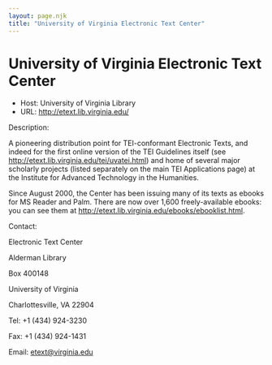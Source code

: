```yaml
---
layout: page.njk
title: "University of Virginia Electronic Text Center"
---
```

# University of Virginia Electronic Text Center








* Host: University of Virginia Library
* URL: <http://etext.lib.virginia.edu/>



Description:


A pioneering distribution point for TEI-conformant
 Electronic Texts, and indeed for the first online version of the TEI
 Guidelines itself (see <http://etext.lib.virginia.edu/tei/uvatei.html>) and home of
 several major scholarly projects (listed separately on the main TEI
 Applications page) at the Institute for Advanced Technology in the
 Humanities.


Since August 2000, the Center has been issuing many of its texts as
 ebooks for MS Reader and Palm. There are now over 1,600 freely-available
 ebooks: you can see them at <http://etext.lib.virginia.edu/ebooks/ebooklist.html>.



Contact:







Electronic Text Center


Alderman Library


Box 400148


University of Virginia


Charlottesville, VA 22904


Tel: +1 (434) 924-3230


Fax: +1 (434) 924-1431


Email: [etext@virginia.edu](mailto:etext@virginia.edu)





